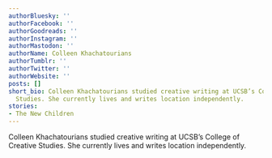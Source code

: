 ```yaml
---
authorBluesky: ''
authorFacebook: ''
authorGoodreads: ''
authorInstagram: ''
authorMastodon: ''
authorName: Colleen Khachatourians
authorTumblr: ''
authorTwitter: ''
authorWebsite: ''
posts: []
short_bio: Colleen Khachatourians studied creative writing at UCSB’s College of Creative
  Studies. She currently lives and writes location independently.
stories:
- The New Children
---
```


Colleen Khachatourians studied creative writing at UCSB’s College of Creative Studies. She currently lives and writes location independently.